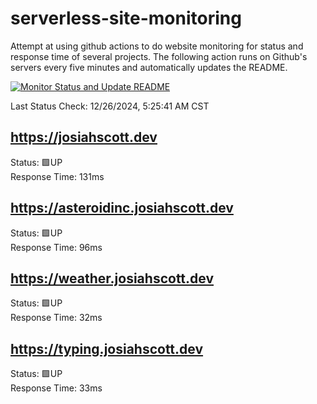 # serverless-site-monitoring
Attempt at using github actions to do website monitoring for status and response time of several projects. The following action runs on Github's servers every five minutes and automatically updates the README.  

[![Monitor Status and Update README](https://github.com/JosiahSco/serverless-site-monitoring/actions/workflows/monitor.yaml/badge.svg)](https://github.com/JosiahSco/serverless-site-monitoring/actions/workflows/monitor.yaml)

Last Status Check: 12/26/2024, 5:25:41 AM CST

## https://josiahscott.dev
Status: 🟩UP  
Response Time: 131ms

## https://asteroidinc.josiahscott.dev
Status: 🟩UP  
Response Time: 96ms

## https://weather.josiahscott.dev
Status: 🟩UP  
Response Time: 32ms

## https://typing.josiahscott.dev
Status: 🟩UP  
Response Time: 33ms

